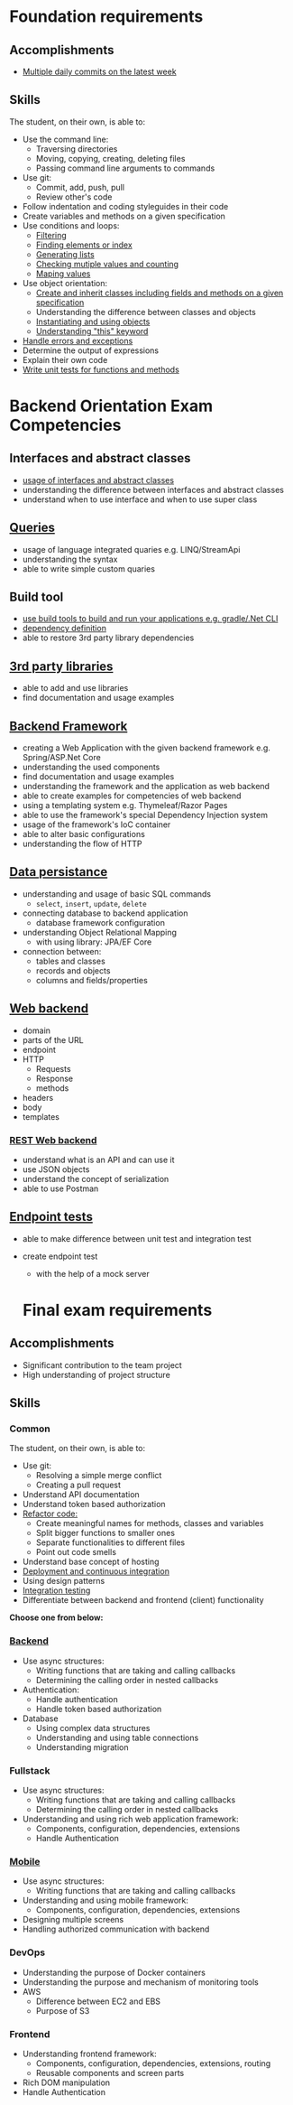 # Foundation requirements

## Accomplishments

 -  [Multiple daily commits on the latest week](https://github.com/BalazsSalfay)

## Skills

The student, on their own, is able to:

 -  Use the command line:
     -  Traversing directories
     -  Moving, copying, creating, deleting files
     -  Passing command line arguments to commands
 -  Use git:
     -  Commit, add, push, pull
     -  Review other's code
 -  Follow indentation and coding styleguides in their code
 -  Create variables and methods on a given specification
 -  Use conditions and loops:
     -  [Filtering](https://github.com/greenfox-academy/BalazsSalfay/blob/master/week-02/day-01/oddeven/src/OddEven.java)
     -  [Finding elements or index](https://github.com/BalazsSalfay/exam-trial-basics/blob/master/countas/src/CountAs.java)
     -  [Generating lists](https://github.com/greenfox-academy/BalazsSalfay/blob/master/week-02/day-03/candyshop/src/CandyShop.java)
     -  [Checking mutiple values and counting](https://github.com/greenfox-academy/BalazsSalfay/blob/master/week-02/day-02/sumallelements/src/SumAllElements.java)
     -  [Maping values](https://github.com/greenfox-academy/BalazsSalfay/blob/master/week-05/exam-practice/uniquechar/src/UniqueChars.java)
 -  Use object orientation:
     -  [Create and inherit classes including fields and methods on a given specification](https://github.com/greenfox-academy/BalazsSalfay/tree/master/week-06/day-02/instruments/src)
     -  Understanding the difference between classes and objects
     -  [Instantiating and using objects](https://github.com/greenfox-academy/BalazsSalfay/tree/master/week-04/day-02/gardenapplication/src)
     -  [Understanding "this" keyword](https://github.com/BalazsSalfay/exam-trial-basics/blob/master/pirates/src/Pirate.java)
 -  [Handle errors and exceptions](https://github.com/greenfox-academy/BalazsSalfay/blob/master/week-03/day-01/writemultiplelines/src/WriteMultipleLines.java)
 -  Determine the output of expressions
 -  Explain their own code
 -  [Write unit tests for functions and methods](https://github.com/greenfox-academy/BalazsSalfay/blob/master/week-07/day-02/dojo/numberconvertertdd/test/NumberConverterTest.java)
 
 # Backend Orientation Exam Competencies

## Interfaces and abstract classes

- [usage of interfaces and abstract classes](https://github.com/greenfox-academy/huli-kalendaryo-android/tree/dev/app/src/main/java/com/greenfox/kalendaryo/http/backend)
- understanding the difference between interfaces and abstract classes
- understand when to use interface and when to use super class

## [Queries](https://github.com/greenfox-academy/BalazsSalfay/blob/master/week-10/exampractice/licenceplate/src/main/java/com/greenfoxacademy/licenceplatesearch/services/CarServiceImpl.java)

- usage of language integrated quaries e.g. LINQ/StreamApi
- understanding the syntax
- able to write simple custom quaries

## Build tool

- [use build tools to build and run your applications e.g. gradle/.Net CLI](https://github.com/greenfox-academy/BalazsSalfay/tree/master/week-08/day-01/candidate/src/main/java/com/greenfoxacademy/todoswithdatabase) 
- [dependency definition](https://github.com/BalazsSalfay/candidate/blob/master/src/main/java/com/greenfoxacademy/todoswithdatabase/controllers/CandidateController.java)
- able to restore 3rd party library dependencies

## [3rd party libraries](https://github.com/greenfox-academy/huli-kalendaryo-backend/blob/dev/build.gradle)

- able to add and use libraries
- find documentation and usage examples

## [Backend Framework](https://github.com/greenfox-academy/BalazsSalfay/tree/master/week-10/exampractice/gfwebstore/src/main/java/comgreenfoxacademy/gfwebshop)

- creating a Web Application with the given backend framework e.g. Spring/ASP.Net Core
- understanding the used components
- find documentation and usage examples
- understanding the framework and the application as web backend
- able to create examples for competencies of web backend
- using a templating system e.g. Thymeleaf/Razor Pages
- able to use the framework's special Dependency Injection system
- usage of the framework's IoC container
- able to alter basic configurations
- understanding the flow of HTTP

## [Data persistance](https://github.com/greenfox-academy/huli-kalendaryo-backend)

- understanding and usage of basic SQL commands
  - `select`, `insert`, `update`, `delete`
- connecting database to backend application
  - database framework configuration
- understanding Object Relational Mapping
  - with using library: JPA/EF Core
- connection between:
  - tables and classes
  - records and objects
  - columns and fields/properties
  
  

## [Web backend](https://github.com/BalazsSalfay/candidate/tree/master/src/main/java/com/greenfoxacademy/todoswithdatabase)

- domain
- parts of the URL
- endpoint
- HTTP
  - Requests
  - Response
  - methods
- headers
- body
- templates

### [REST Web backend](https://github.com/greenfox-academy/BalazsSalfay/blob/master/week-09/day-02/restbegin/src/main/java/com/example/greenfoxacademy/restbegin/controllers/RestBeginController.java)

- understand what is an API and can use it
- use JSON objects
- understand the concept of serialization
- able to use Postman

## [Endpoint tests](https://github.com/greenfox-academy/BalazsSalfay/blob/master/week-10/exampractice/gfwebstore/src/test/java/comgreenfoxacademy/gfwebshop/controllers/StoreRestControllerTest.java)

- able to make difference between unit test and integration test
- create endpoint test
  - with the help of a mock server
  
  # Final exam requirements

## Accomplishments

 -  Significant contribution to the team project
 -  High understanding of project structure

## Skills

### Common

The student, on their own, is able to:
 -  Use git:
     -  Resolving a simple merge conflict
     -  Creating a pull request
 -  Understand API documentation
 -  Understand token based authorization
 -  [Refactor code:](https://github.com/greenfox-academy/AttilaMandoki/blob/master/Week-09/Day-1/Dojo-Tennis_Game/src/TennisGame3.java)
     -  Create meaningful names for methods, classes and variables
     -  Split bigger functions to smaller ones
     -  Separate functionalities to different files
     -  Point out code smells
 -  Understand base concept of hosting
 -  [Deployment and continuous integration](https://dashboard.heroku.com/apps/evening-taiga-51799)
 -  Using design patterns
 -  [Integration testing](https://github.com/greenfox-academy/BalazsSalfay/blob/master/week-10/exampractice/gfwebstore/src/test/java/comgreenfoxacademy/gfwebshop/controllers/StoreRestControllerTest.java)
 -  Differentiate between backend and frontend (client) functionality


**Choose one from below:**

### [Backend](https://github.com/greenfox-academy/huli-kalendaryo-backend/tree/dev/src/main/java/com/greenfoxacademy/opal/kalendaryo/kalendaryo)

 -  Use async structures:
     -  Writing functions that are taking and calling callbacks
     -  Determining the calling order in nested callbacks
 -  Authentication:
     -  Handle authentication
     -  Handle token based authorization
 -  Database
     - Using complex data structures
     - Understanding and using table connections
     - Understanding migration 

### Fullstack

 -  Use async structures:
     -  Writing functions that are taking and calling callbacks
     -  Determining the calling order in nested callbacks
 -  Understanding and using rich web application framework:
     -  Components, configuration, dependencies, extensions
     -  Handle Authentication

### [Mobile](https://github.com/greenfox-academy/huli-kalendaryo-android/tree/dev/app/src/main/java/com/greenfox/kalendaryo)

 -  Use async structures:
     -  Writing functions that are taking and calling callbacks
 -  Understanding and using mobile framework:
     -  Components, configuration, dependencies, extensions
 -  Designing multiple screens
 -  Handling authorized communication with backend

### DevOps

 -  Understanding the purpose of Docker containers
 -  Understanding the purpose and mechanism of monitoring tools
 -  AWS
     -  Difference between EC2 and EBS
     -  Purpose of S3

### Frontend

 -  Understanding frontend framework:
     -  Components, configuration, dependencies, extensions, routing
     -  Reusable components and screen parts
 -  Rich DOM manipulation
 -  Handle Authentication
